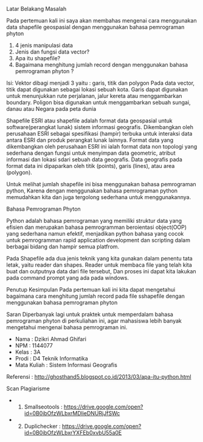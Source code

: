 Latar Belakang Masalah

Pada pertemuan kali ini saya akan membahas mengenai cara menggunakan data shapefile geospasial dengan menggunakan bahasa pemrograman phyton

1. 4  jenis manipulasi data
2. Jenis dan fungsi data vector?
3. Apa itu shapefile?
4. Bagaimana menghitung jumlah record dengan menggunakan bahasa pemrograman phyton ?


Isi:
Vektor dibagi menjadi 3 yaitu : garis, titik dan polygon
Pada data vector, titik dapat digunakan sebagai lokasi sebuah kota. Garis dapat digunakan untuk menunjukkan rute perjalanan, jalur kereta atau menggambarkan boundary. Poligon bisa digunakan untuk menggambarkan sebuah sungai, danau atau Negara pada peta dunia

Shapefile ESRI atau shapefile adalah format data geospasial untuk software(perangkat lunak) sistem informasi geografis. Dikembangkan oleh perusahaan ESRI sebagai spesifikasi (hampir) terbuka untuk interaksi data antara ESRI dan produk perangkat lunak lainnya. Format data yang dikembangkan oleh perusahaan ESRI ini ialah format data non topologi yang sederhana dengan fungsi untuk menyimpan data geometric, atribut informasi dan lokasi sdari sebuah data geografis. Data geografis pada format data ini dipaparkan  oleh titik (points), garis (lines), atau area (polygon).

Untuk melihat jumlah shapefile ini bisa menggunakan bahasa pemrograman python, Karena dengan menggunakan  bahasa pemrograman python memudahkan kita dan juga tergolong sederhana untuk menggunakannya.

Bahasa Pemrograman Phyton

Python adalah bahasa pemrograman yang memiliki struktur data yang efisien dan merupakan bahasa pemrogramman beroientasi object(OOP) yang sederhana namun  efektif, menjadikan python bahasa yang cocok untuk pemrogramman rapid application development dan scripting dalam berbagai bidang dan hampir semua platfrom.

Pada Shapefile ada dua jenis teknik yang kita gunakan dalam penentu tata letak, yaitu reader dan shapes. Reader untuk membaca file yang telah kita buat dan outputnya data dari file tersebut,
Dan proses ini dapat kita lakukan pada command prompt yang ada pada windows.

Penutup
Kesimpulan
Pada pertemuan kali ini kita dapat mengetahui bagaimana cara menghitung jumlah record pada file sshapefile dengan menggunakan bahasa pemrograman phyton

Saran
Diperbanyak lagi untuk praktek untuk memperdalam bahasa pemrograman phyton di perkuliahan ini, agar mahasiswa lebih banyak mengetahui mengenai bahasa pemrograman ini.

* Nama : Dzikri Ahmad Ghifari
* NPM : 1144077
* Kelas : 3A
* Prodi : D4 Teknik Informatika
* Mata Kuliah : Sistem Informasi Geografis


Referensi : http://ghosthand5.blogspot.co.id/2013/03/apa-itu-python.html

Scan Plagiarisme
* 1.	Smallseotools : https://drive.google.com/open?id=0B0ibOfzWLbxrMDlieDNURjJfSWc
* 2.	Duplichecker : https://drive.google.com/open?id=0B0ibOfzWLbxrYXFEb0xvbU55a0E

